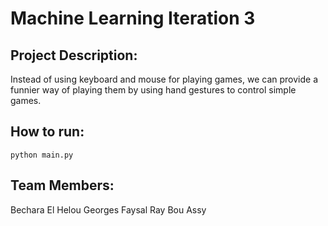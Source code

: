 # Machine Learning Iteration 3

## Project Description:

Instead of using keyboard and mouse for playing games, we can provide a funnier way of playing them by using hand gestures to control simple games.

## How to run:

```
python main.py
```

## Team Members:

Bechara El Helou
Georges Faysal
Ray Bou Assy